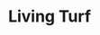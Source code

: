 ---
layout: child_layout/case_studies_item
title: Living Turf
permalink: /case-studies/living-turf/
content_type: case_study
featured_on_homepage: true
feature_order: 6
feature_image: /assets/img/content/case-studies/living-turf@2x.jpg

vision: <p>Owner Rob Cooper had a vision to change the current practice of reactive spraying of chemicals in the turf industry to one of preventative spraying. This would greatly reduce the amount of chemicals used, be kinder to the environment and save on turf repair costs. To do this, the concept was to bring real time weather and soil data into weed and disease algorithms that could alert ground-keepers when the chance of outbreak was imminent.</p>

strategy_execution: <p>Brought in at initial concept stage in early 2013 our role was to develop the launch strategy primarily for distribution, pricing, sales and customer usability. We built the backend database, website, smart phone and tablet apps. We also then set up the pricing structure, packaging, product flow charts, customer communication plan, digital back and front end design plus advertising and marketing services including product launch.</p><p>Turf Forensics was launched in June 2014 at the Australian Turf Conference in Brisbane. The first system is now running at the Sintosa Golf Course in Singapore with multiple orders taken in Australia.</p>

testimonial_id: 3

media:
  - src: /assets/img/content/case-studies/living-turf@2x.jpg
  - src: /assets/img/content/case-studies/placeholder@2x.jpg
  - src: /assets/img/content/case-studies/placeholder@2x.jpg
---
